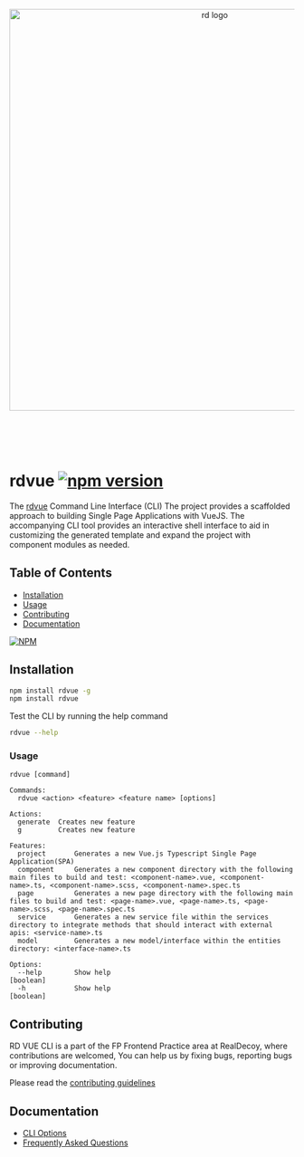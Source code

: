 <div align="center">
  <br/>
  <a href="https://www.realdecoy.com/jamaica/" title="REALDECOY">
    <img width=710px src="https://www.realdecoy.com/wp-content/uploads/2019/02/rd-logo-white.png" alt="rd logo">
  </a>
  <br/>
  <br/>
  <br/>
  <br/>
  <br/>
</div>

# rdvue [![npm version](https://badge.fury.io/js/rdvue.svg)](https://badge.fury.io/js/rdvue)

The [rdvue](https://github.com/realdecoy/rdvue/tree/master) Command Line Interface (CLI)
The project provides a scaffolded approach to building Single Page Applications with VueJS.
The accompanying CLI tool provides an interactive shell interface to aid in customizing the generated template and expand the project with component modules as needed.

## Table of Contents

- [Installation](#installation)
- [Usage](#usage)
- [Contributing](#contributing)
- [Documentation](#documentation)


[![NPM](https://nodei.co/npm/rdvue.png)](https://nodei.co/npm/rdvue/)

## Installation

```bash
npm install rdvue -g
npm install rdvue
```

Test the CLI by running the help command

```bash
rdvue --help
```

### Usage

```
rdvue [command]

Commands:
  rdvue <action> <feature> <feature name> [options]

Actions:
  generate  Creates new feature
  g         Creates new feature

Features:
  project       Generates a new Vue.js Typescript Single Page Application(SPA)
  component     Generates a new component directory with the following main files to build and test: <component-name>.vue, <component-name>.ts, <component-name>.scss, <component-name>.spec.ts
  page          Generates a new page directory with the following main files to build and test: <page-name>.vue, <page-name>.ts, <page-name>.scss, <page-name>.spec.ts
  service       Generates a new service file within the services directory to integrate methods that should interact with external apis: <service-name>.ts
  model         Generates a new model/interface within the entities directory: <interface-name>.ts

Options:
  --help        Show help                                                   [boolean]
  -h            Show help                                                   [boolean]
```

## Contributing

RD VUE CLI is a part of the FP Frontend Practice area at RealDecoy, where contributions are welcomed, You can help us by fixing bugs, reporting bugs or improving documentation.

Please read the [contributing guidelines](docs/CONTRIBUTING.md)

## Documentation

- [CLI Options](docs/README.md)
- [Frequently Asked Questions](docs/FAQ.md)
